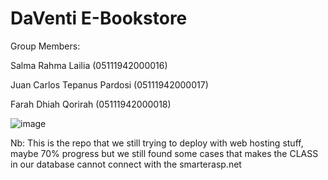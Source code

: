 # DaVenti E-Bookstore

Group Members:

Salma Rahma Lailia 		(05111942000016) 

Juan Carlos Tepanus Pardosi 	(05111942000017) 

Farah Dhiah Qorirah 		(05111942000018) 

![image](https://user-images.githubusercontent.com/73702347/143266764-29a94262-18a5-47c0-8871-046415fc4847.png)

Nb:
This is the repo that we still trying to deploy with web hosting stuff, maybe 70% progress but we still found some cases that makes the CLASS in our database cannot connect with the smarterasp.net
